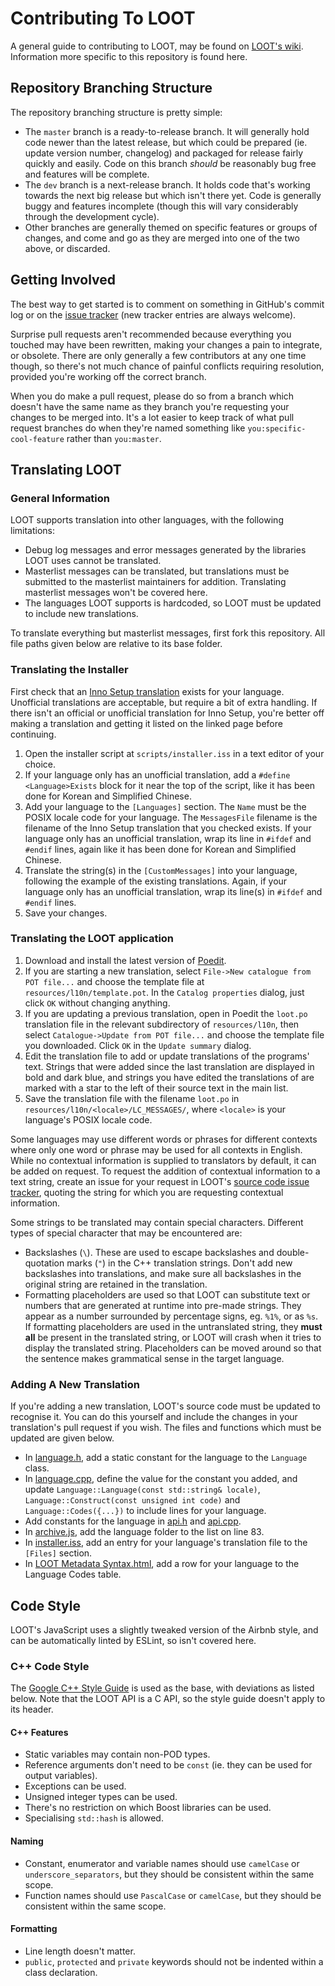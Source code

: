 Contributing To LOOT
====================

A general guide to contributing to LOOT, may be found on [LOOT's wiki](https://loot.github.io/docs/contributing/How-To-Contribute). Information more specific to this repository is found here.

## Repository Branching Structure

The repository branching structure is pretty simple:

* The `master` branch is a ready-to-release branch. It will generally hold code newer than the latest release, but which could be prepared (ie. update version number, changelog) and packaged for release fairly quickly and easily. Code on this branch *should* be reasonably bug free and features will be complete.
* The `dev` branch is a next-release branch. It holds code that's working towards the next big release but which isn't there yet. Code is generally buggy and features incomplete (though this will vary considerably through the development cycle).
* Other branches are generally themed on specific features or groups of changes, and come and go as they are merged into one of the two above, or discarded.

## Getting Involved

The best way to get started is to comment on something in GitHub's commit log or on the [issue tracker](https://github.com/loot/loot/issues) (new tracker entries are always welcome).

Surprise pull requests aren't recommended because everything you touched may have been rewritten, making your changes a pain to integrate, or obsolete. There are only generally a few contributors at any one time though, so there's not much chance of painful conflicts requiring resolution, provided you're working off the correct branch.

When you do make a pull request, please do so from a branch which doesn't have the same name as they branch you're requesting your changes to be merged into. It's a lot easier to keep track of what pull request branches do when they're named something like `you:specific-cool-feature` rather than `you:master`.

## Translating LOOT

### General Information

LOOT supports translation into other languages, with the following limitations:

* Debug log messages and error messages generated by the libraries LOOT uses cannot be translated.
* Masterlist messages can be translated, but translations must be submitted to the masterlist maintainers for addition. Translating masterlist messages won't be covered here.
* The languages LOOT supports is hardcoded, so LOOT must be updated to include new translations.

To translate everything but masterlist messages, first fork this repository. All file paths given below are relative to its base folder.

### Translating the Installer

First check that an [Inno Setup translation](http://www.jrsoftware.org/files/istrans/) exists for your language. Unofficial translations are acceptable, but require a bit of extra handling. If there isn't an official or unofficial translation for Inno Setup, you're better off making a translation and getting it listed on the linked page before continuing.

1. Open the installer script at `scripts/installer.iss` in a text editor of your choice.
2. If your language only has an unofficial translation, add a `#define <Language>Exists` block for it near the top of the script, like it has been done for Korean and Simplified Chinese.
3. Add your language to the `[Languages]` section. The `Name` must be the POSIX locale code for your language. The `MessagesFile` filename is the filename of the Inno Setup translation that you checked exists. If your language only has an unofficial translation, wrap its line in `#ifdef` and `#endif` lines, again like it has been done for Korean and Simplified Chinese.
4. Translate the string(s) in the `[CustomMessages]` into your language, following the example of the existing translations. Again, if your language only has an unofficial translation, wrap its line(s) in `#ifdef` and `#endif` lines.
5. Save your changes.

### Translating the LOOT application

1. Download and install the latest version of [Poedit](http://www.poedit.net/).
2. If you are starting a new translation, select `File->New catalogue from POT file...` and choose the template file at `resources/l10n/template.pot`. In the `Catalog properties` dialog, just click `OK` without changing anything.
3. If you are updating a previous translation, open in Poedit the `loot.po` translation file in the relevant subdirectory of `resources/l10n`, then select `Catalogue->Update from POT file...` and choose the template file you downloaded. Click `OK` in the `Update summary` dialog.
4. Edit the translation file to add or update translations of the programs' text. Strings that were added since the last translation are displayed in bold and dark blue, and strings you have edited the translations of are marked with a star to the left of their source text in the main list.
5. Save the translation file with the filename `loot.po` in `resources/l10n/<locale>/LC_MESSAGES/`, where `<locale>` is your language's POSIX locale code.

Some languages may use different words or phrases for different contexts where only one word or phrase may be used for all contexts in English. While no contextual information is supplied to translators by default, it can be added on request. To request the addition of contextual information to a text string, create an issue for your request in LOOT's [source code issue tracker](https://github.com/loot/loot/issues), quoting the string for which you are requesting contextual information.

Some strings to be translated may contain special characters. Different types of special character that may be encountered are:

* Backslashes (`\`). These are used to escape backslashes and double-quotation marks (`"`) in the C++ translation strings. Don't add new backslashes into translations, and make sure all backslashes in the original string are retained in the translation.
* Formatting placeholders are used so that LOOT can substitute text or numbers that are generated at runtime into pre-made strings. They appear as a number surrounded by percentage signs, eg. `%1%`, or as `%s`. If formatting placeholders are used in the untranslated string, they **must all** be present in the translated string, or LOOT will crash when it tries to display the translated string. Placeholders can be moved around so that the sentence makes grammatical sense in the target language.

### Adding A New Translation

If you're adding a new translation, LOOT's source code must be updated to recognise it. You can do this yourself and include the changes in your translation's pull request if you wish. The files and functions which must be updated are given below.

* In [language.h](src/backend/helpers/language.h), add a static constant for the language to the `Language` class.
* In [language.cpp](src/backend/helpers/language.cpp), define the value for the constant you added, and update `Language::Language(const std::string& locale)`, `Language::Construct(const unsigned int code)` and `Language::Codes({...})` to include lines for your language.
* Add constants for the language in [api.h](include/loot/api.h) and [api.cpp](src/api/api.cpp).
* In [archive.js](scripts/archive.js), add the language folder to the list on line 83.
* In [installer.iss](scripts/installer.iss), add an entry for your language's translation file to the `[Files]` section.
* In [LOOT Metadata Syntax.html](docs/LOOT%20Metadata%20Syntax.html), add a row for your language to the Language Codes table.

## Code Style

LOOT's JavaScript uses a slightly tweaked version of the Airbnb style, and can be automatically linted by ESLint, so isn't covered here.

### C++ Code Style

The [Google C++ Style Guide](https://google.github.io/styleguide/cppguide.html) is used as the base, with deviations as listed below. Note that the LOOT API is a C API, so the style guide doesn't apply to its header.

#### C++ Features

* Static variables may contain non-POD types.
* Reference arguments don't need to be `const` (ie. they can be used for output variables).
* Exceptions can be used.
* Unsigned integer types can be used.
* There's no restriction on which Boost libraries can be used.
* Specialising `std::hash` is allowed.

#### Naming

* Constant, enumerator and variable names should use `camelCase` or `underscore_separators`, but they should be consistent within the same scope.
* Function names should use `PascalCase` or `camelCase`, but they should be consistent within the same scope.

#### Formatting

* Line length doesn't matter.
* `public`, `protected` and `private` keywords should not be indented within a class declaration.

